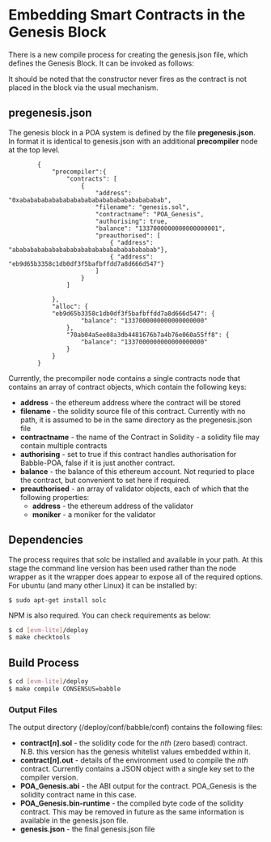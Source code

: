 # Embedding Smart Contracts in the Genesis Block

There is a new compile process for creating the genesis.json file, which defines 
the Genesis Block. It can be invoked as follows:

It should be noted that the constructor never fires as the contract is not 
placed in the block via the usual mechanism. 

## pregenesis.json

The genesis block in a POA system is defined by the file **pregenesis.json**. In format it is identical to genesis.json with an additional **precompiler** node at the top level.


			{
				"precompiler":{
					"contracts": [
						{ 
							"address": "0xabababababababababababababababababababab",
							"filename": "genesis.sol",
							"contractname": "POA_Genesis",
							"authorising": true,
							"balance": "1337000000000000000001",
							"preauthorised": [
								{ "address": "abababababababababababababababababababab"},
								{ "address": "eb9d65b3358c1db0df3f5bafbffdd7a8d666d547"}								
							]
						}
					]				
				
				},
				"alloc": {
				"eb9d65b3358c1db0df3f5bafbffdd7a8d666d547": {
						"balance": "1337000000000000000000" 
					},
			      	"70ab04a5ee08a3db4481676b7a4b76e060a55ff8": {
						"balance": "1337000000000000000000" 
					}
				}
			}


Currently, the precompiler node contains a single contracts node that contains an array of contract objects, which contain the following keys:

- **address** - the ethereum address where the contract will be stored
- **filename** - the solidity source file of this contract. Currently with no path, it is assumed to be in the same directory as the pregenesis.json file
- **contractname** - the name of the Contract in Solidity - a solidity file may contain multiple contracts
- **authorising** - set to true if this contract handles authorisation for Babble-POA, false if it is just another contract.
- **balance** - the balance of this ethereum account. Not requried to place the contract, but convenient to set here if required.
- **preauthorised** - an array of validator objects, each of which that the following properties:
    - **address** - the ethereum address of the validator
    - **moniker** - a moniker for the validator 
    
## Dependencies
    
The process requires that solc be installed and available in your path. At this stage the command line version has been used rather than the node wrapper as it the wrapper does appear to expose all of the required options. For ubuntu (and many other Linux) it can be installed by:

	$ sudo apt-get install solc


NPM is also required. You can check requirements as below:

```bash
$ cd [evm-lite]/deploy
$ make checktools
```
    

## Build Process


```bash
$ cd [evm-lite]/deploy
$ make compile CONSENSUS=babble
```
      
### Output Files

The output directory (/deploy/conf/babble/conf) contains the following files:

+ **contract[*n*].sol** - the solidity code for the *nth* (zero based) contract. N.B. this version has the genesis whitelist values embedded within it. 
+ **contract[*n*].out** - details of the environment used to compile the *nth* contract. Currently contains a JSON object with a single key set to the compiler version. 
+ **POA_Genesis.abi** - the ABI output for the contract. POA_Genesis is the solidity contract name in this case. 
+ **POA_Genesis.bin-runtime** - the compiled byte code of the solidity contract. This may be removed in future as the same information is available in the genesis.json file.
+ **genesis.json** - the final genesis.json file

